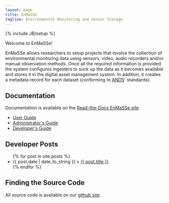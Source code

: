 ```yaml
---
layout: page
title: EnMaSSe
tagline: Environmental Monitoring and Sensor Storage
---
```

{% include JB/setup %}


Welcome to EnMaSSe!

EnMaSSe allows researchers to setup projects that involve the collection of environmental monitoring data using sensors, 
video, audio recorders and/or manual observation methods. Once all the required information is provided the system configures
ingesters to suck up the data as it becomes available and stores it in the digital asset management system. In addition, it
creates a metadata record for each dataset (conforming to [ANDS](http://www.ands.org.au/ "Australian National Data Service")' 
standards).

<!--This project aims to build a collection of middleware that will allow for the automatic capture of sensor and video 
data and store this data along with the associated metadata in the JCU digital asset management system and the 
JCU Research Data Catalogue.-->

## Documentation
Documentation is available on the [Read-the-Docs EnMaSSe site](https://readthedocs.org/projects/tdh-rich-data-capture-documentation/).
* [User Guide](https://tdh-rich-data-capture-documentation.readthedocs.org/en/latest/enmasse-user.html)
* [Administrator's Guide](https://tdh-rich-data-capture-documentation.readthedocs.org/en/latest/enmasse-admin.html)
* [Developer's Guide](https://tdh-rich-data-capture-documentation.readthedocs.org/en/latest/enmasse-developer.html)

## Developer  Posts

<ul class="posts">
  {% for post in site.posts %}
    <li><span>{{ post.date | date_to_string }}</span> &raquo; <a href="{{ BASE_PATH }}{{ post.url }}">{{ post.title }}</a></li>
  {% endfor %}
</ul>


## Finding the Source Code

All source code is available on our <a href="http://github.com/jcu-eresearch/TDH-rich-data-capture">github site</a>.
